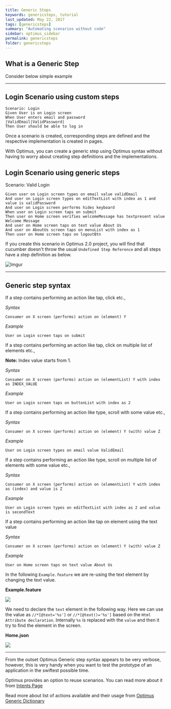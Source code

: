```yaml
---
title: Generic Steps
keywords: genericsteps, tutorial
last_updated: May 22, 2017
tags: [genericsteps]
summary: "Automating scenarios without code"
sidebar: optimus_sidebar
permalink: genericsteps
folder: genericsteps
---
```


## What is a Generic Step
 Consider below simple example

***

## Login Scenario using custom steps
    Scenario: Login
    Given User is on Login screen
    When User enters email and password
    |ValidEmail|ValidPassword|
    Then User should be able to log in

Once a scenario is created, corresponding steps are defined and the respective implementation is created in pages. 

With Optimus, you can create a generic step using Optimus syntax without having to worry about creating step definitions and the implementations. 

## Login Scenario using generic steps
   Scenario: Valid Login
       
    Given user on Login screen types on email value validEmail
    And user on Login screen types on editTextList with index as 1 and value is validPassword
    And user on Login screen performs hides keyboard
    When user on Login screen taps on submit
    Then user on Home screen verifies welcomeMessage has textpresent value Welcome Message
    And user on Home screen taps on text value About Us
    And user on AboutUs screen taps on menuList with index as 1
    Then user on Home screen taps on logoutBtn
    
If you create this scenario in Optimus 2.0 project, you will find that cucumber doesn't throw the usual `Undefined Step Reference` and all steps have a step definition as below.

![Imgur](https://i.imgur.com/PNQwnSD.png)


***

## Generic step syntax 

If a step contains performing an action like tap, click etc.,

  _Syntax_

    Consumer on X screen (performs) action on (element) Y 
  
 _Example_

    User on Login screen taps on submit
    
If a step contains performing an action like tap, click on multiple list of elements etc.,

**Note:** Index value starts from 1.
  
  _Syntax_

    Consumer on X screen (performs) action on (elementList) Y with index as INDEX_VALUE
  
 _Example_

    User on Login screen taps on buttonList with index as 2
    
If a step contains performing an action like type, scroll with some value etc.,
    
 _Syntax_

    Consumer on X screen (performs) action on (element) Y (with) value Z
    
_Example_
    
    User on Login screen types on email value ValidEmail
    
If a step contains performing an action like type, scroll on multiple list of elements with some value etc.,
    
 _Syntax_

    Consumer on X screen (performs) action on (elementList) Y with index as (index) and value is Z
    
_Example_

    User on Login screen types on editTextList with index as 2 and value is secondText
    
If a step contains performing an action like tap on element using the text value
    
 _Syntax_

    Consumer on X screen (performs) action on (element) Y (with) value Z
    
_Example_

    User on Home screen taps on text value About Us
    
In the following `Example.feature` we are re-using the text element by changing the text value. 
    
**Example.feature**  

![](https://i.imgur.com/loxN2Uy.png)

We need to declare the `text` element in the following way. Here we can use the value as `//*[@text='%s']` or `//*[@text()='%s']` based on the `Html Attribute declaration`. Internally `%s` is replaced with the `value` and then it try to find the element in the screen.

**Home.json**

![](https://i.imgur.com/yBJSAMx.png)

***

From the outset Optimus Generic step syntax appears to be very verbose, however, this is very handy when you want to test the prototype of an application in the swiftest possible time. 

Optimus provides an option to reuse scenarios. You can read more about it from [Intents Page](/intents)

Read more about list of actions available and their usage from [Optimus Generic Dictionary](/genericdictionary)